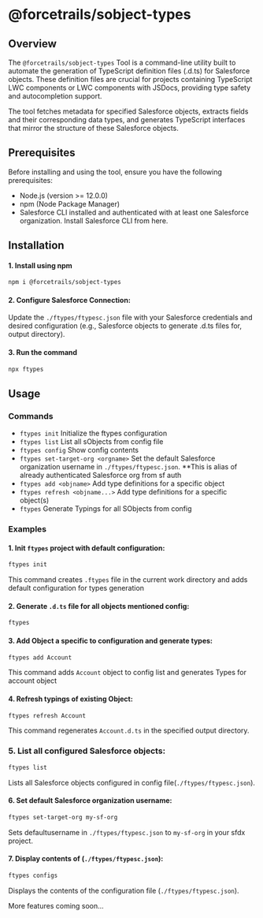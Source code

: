 # @forcetrails/sobject-types

## Overview

The `@forcetrails/sobject-types` Tool is a command-line utility built to automate the generation of TypeScript definition files (.d.ts) for Salesforce objects. These definition files are crucial for projects containing TypeScript LWC components or LWC components with JSDocs, providing type safety and autocompletion support.

The tool fetches metadata for specified Salesforce objects, extracts fields and their corresponding data types, and generates TypeScript interfaces that mirror the structure of these Salesforce objects.

## Prerequisites

Before installing and using the tool, ensure you have the following prerequisites:

- Node.js (version >= 12.0.0)
- npm (Node Package Manager)
- Salesforce CLI installed and authenticated with at least one Salesforce organization. Install Salesforce CLI from here.

## Installation

#### 1. Install using npm

```bash
npm i @forcetrails/sobject-types
```

#### 2. Configure Salesforce Connection:

   Update the `./ftypes/ftypesc.json` file with your Salesforce credentials and desired configuration (e.g., Salesforce objects to generate .d.ts files for, output directory).

#### 3. Run the command
```bash
npx ftypes
```

## Usage

### Commands

- `ftypes init`                      Initialize the ftypes configuration
- `ftypes list`                      List all sObjects from config file
- `ftypes config`                    Show config contents
- `ftypes set-target-org <orgname>`  Set the default Salesforce organization username in `./ftypes/ftypesc.json`. **This is alias of already authenticated Salesforce org from sf auth 
- `ftypes add <objname>`             Add type definitions for a specific object
- `ftypes refresh <objname...>`      Add type definitions for a specific object(s)
- `ftypes`                           Generate Typings for all SObjects from config

### Examples
#### 1. Init `ftypes` project with default configuration:

```bash
ftypes init
```
This command creates `.ftypes` file in the current work directory and adds default configuration for types generation

#### 2. Generate `.d.ts` file for all objects mentioned config:
```bash
ftypes
```

#### 3. Add Object a specific to configuration and generate types:

```bash
ftypes add Account
```
This command adds `Account` object to config list and generates Types for account object

#### 4. Refresh typings of existing Object:

```bash
ftypes refresh Account
```
This command regenerates `Account.d.ts` in the specified output directory.

### 5. List all configured Salesforce objects:

```bash
ftypes list
```
Lists all Salesforce objects configured in config file(`./ftypes/ftypesc.json`).

#### 6. Set default Salesforce organization username:

```bash
ftypes set-target-org my-sf-org
```
Sets defaultusername in `./ftypes/ftypesc.json` to `my-sf-org` in your sfdx project.

#### 7. Display contents of (`./ftypes/ftypesc.json`):

```bash
ftypes configs
```
Displays the contents of the configuration file (`./ftypes/ftypesc.json`).

More features coming soon...